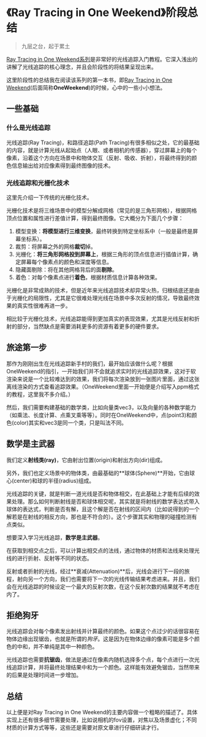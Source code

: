 # 《Ray Tracing in One Weekend》阶段总结
> 九层之台，起于累土

[Ray Tracing in One Weekend系列](https://raytracing.github.io/)是非常好的光线追踪入门教程。它深入浅出的讲解了光线追踪的核心理念，并且会阶段性的将结果呈现出来。

这里阶段性的总结我在阅读该系列的第一本书，即[Ray Tracing in One Weekend](https://raytracing.github.io/books/RayTracingInOneWeekend.html)(后面简称**OneWeekend**)的时候，心中的一些小小想法。

## 一些基础
### 什么是光线追踪
光线追踪(Ray Tracing)，和路径追踪(Path Tracing)有很多相似之处，它的最基础的内容，就是计算光线从起始点（人眼、或者相机的传感器），穿过屏幕上的每个像素，沿着这个方向在场景中和物体交互（反射、吸收、折射），将最终得到的颜色信息输出给对应像素得到最终图像的技术。

### 光线追踪和光栅化技术
这里先介绍一下传统的光栅化技术。

光栅化技术是将三维场景中的模型分解成网格（常见的是三角形网格），根据网格顶点位置和属性进行差值计算，得到最终图像。它大概分为下面几个步骤：
1. 模型变换：**将模型进行三维变换**，最终转换到特定坐标系中（一般是最终是屏幕坐标系）。
2. 裁剪：将屏幕之外的网格**裁切**掉。
3. 光栅化：**将三角形网格投到屏幕上**，根据三角形的顶点信息进行插值计算，确定屏幕每个像素点的颜色和深度等信息。
4. 隐藏面剔除：将在其他网格背后的面**剔除**。
5. 着色：对每个像素点进行**着色**，根据材质信息计算各种效果。

光栅化是非常成熟的技术，但是近年来光线追踪技术却异常火热，归根结底还是由于光栅化的局限性，尤其是它很难处理光线在场景中多次反射的情况，导致最终效果的真实性很难再进一步。

相比较于光栅化技术，光线追踪能得到更加真实的表现效果，尤其是光线反射和折射的部分，当然缺点是需要消耗更多的资源有着更多的硬件要求。

## 旅途第一步
那作为刚刚出生在光线追踪新手村的我们，最开始应该做什么呢？根据OneWeekend的指引，一开始我们并不会就追求实时的光线追踪效果，这对于软渲染来说是一个比较难达到的效果，我们将每次渲染放到一张图片里面，通过这张离线渲染的方式查看追踪效果。（OneWeekend里面一开始便是介绍写入ppm格式的教程，这里我不多介绍。）

然后，我们需要构建基础的数学类，比如向量类vec3，以及向量的各种数学能力（如乘法、长度计算、点乘叉乘等等）。同时在OneWeekend中，点(point3)和颜色(color)其实和vec3是同一个类，只是叫法不同。

## 数学是主武器
我们定义**射线类(ray)**，它由射出位置(origin)和射出方向(dir)组成。

另外，我们也定义场景中的物体类，由最基础的**球体(Sphere)**开始，它由球心(center)和球的半径(radius)组成。

光线追踪的关键，就是判断一道光线是否和物体相交，在此基础上才能有后续的效果处理。那么如何判断射线是否和球体相交呢，其实就是将射线的数学表达式带入球体的表达式，判断是否有解，且这个解是否在射线的区间内（比如说得到的一个解若是在射线的相反方向，那也是不符合的）。这个步骤其实和物理的碰撞检测有点类似。

想要深入学习光线追踪，**数学是主武器**。

在获取到相交点之后，可以计算出相交点的法线，通过物体的材质和法线来处理光线的进行折射、反射等不同的状态。

反射或者折射的光线，经过**衰减(Attenuation)**后，光线会进行下一段的旅程，射向另一个方向，我们也需要将下一次的光线传输结果考虑进来。并且，我们会在光线追踪的时候设定一个最大的反射次数，在这个反射次数的结果就不考虑在内了。

## 拒绝狗牙
光线追踪会对每个像素发出射线并计算最终的颜色。如果这个点过少的话很容易在物体边缘出现锯齿，也就是所谓的*狗牙*。这是因为在物体边缘的像素可能是多个颜色的中和，并不单纯是其中一种颜色。

光线追踪也需要**抗锯齿**，做法是通过在像素内随机选择多个点，每个点进行一次光线追踪计算，并将最终处理结果中和为一个颜色。这样能有效避免锯齿，当然带来的后果是处理时间进一步增加。

## 总结
以上便是对Ray Tracing in One Weekend的主要内容做一个粗略的描述了。具体实现上还有很多细节需要处理，比如说相机的fov设置，对焦以及场景虚化；不同材质的计算方式等等，这些还是需要对原文章进行仔细研读才行。